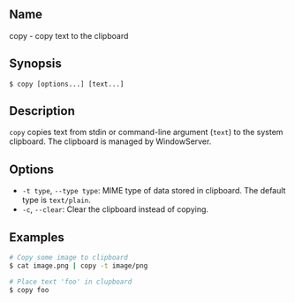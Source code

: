 ## Name

copy - copy text to the clipboard

## Synopsis

```**sh
$ copy [options...] [text...]
```

## Description

`copy` copies text from stdin or command-line argument (`text`) to the system clipboard. The clipboard is managed by WindowServer.

## Options

* `-t type`, `--type type`: MIME type of data stored in clipboard. The default type is `text/plain`.
* `-c`, `--clear`: Clear the clipboard instead of copying.

## Examples

```sh
# Copy some image to clipboard
$ cat image.png | copy -t image/png

# Place text 'foo' in clupboard
$ copy foo
```

